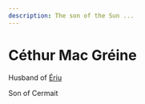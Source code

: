 ```yaml
---
description: The son of the Sun ...
---
```


# Céthur Mac Gréine

Husband of [Ériu](../mother/erui/)

Son of Cermait

